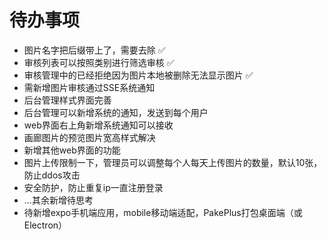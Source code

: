 # 待办事项

- 图片名字把后缀带上了，需要去除 ✅
- 审核列表可以按照类别进行筛选审核 ✅
- 审核管理中的已经拒绝因为图片本地被删除无法显示图片 ✅
- 需新增图片审核通过SSE系统通知
- 后台管理样式界面完善
- 后台管理可以新增系统的通知，发送到每个用户
- web界面右上角新增系统通知可以接收
- 画廊图片的预览图片宽高样式解决
- 新增其他web界面的功能
- 图片上传限制一下，管理员可以调整每个人每天上传图片的数量，默认10张，防止ddos攻击
- 安全防护，防止重复ip一直注册登录
- ...其余新增待思考
- 待新增expo手机端应用，mobile移动端适配，PakePlus打包桌面端（或Electron）
